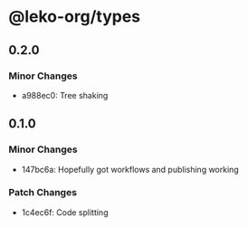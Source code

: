 # @leko-org/types

## 0.2.0

### Minor Changes

- a988ec0: Tree shaking

## 0.1.0

### Minor Changes

- 147bc6a: Hopefully got workflows and publishing working

### Patch Changes

- 1c4ec6f: Code splitting
